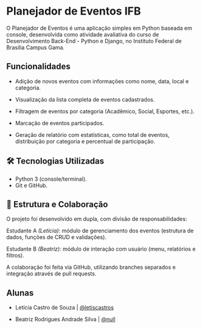 # Planejador de Eventos IFB 

O Planejador de Eventos é uma aplicação simples em Python baseada em console, desenvolvida como atividade avaliativa do curso de Desenvolvimento Back-End - Python e Django, no Instituto Federal de Brasília Campus Gama.

## Funcionalidades

- Adição de novos eventos com informações como nome, data, local e categoria.

- Visualização da lista completa de eventos cadastrados.

- Filtragem de eventos por categoria (Acadêmico, Social, Esportes, etc.).

- Marcação de eventos participados.

- Geração de relatório com estatísticas, como total de eventos, distribuição por categoria e percentual de participação.


## 🛠️ Tecnologias Utilizadas
- Python 3 (console/terminal).
- Git e GitHub.
## 👥 Estrutura e Colaboração
O projeto foi desenvolvido em dupla, com divisão de responsabilidades:

Estudante A *(Letícia)*: módulo de gerenciamento dos eventos (estrutura de dados, funções de CRUD e validações).

Estudante B *(Beatriz)*: módulo de interação com usuário (menu, relatórios e filtros).

A colaboração foi feita via GitHub, utilizando branches separados e integração através de pull requests.
## Alunas

- Letícia Castro de Souza | [@letiscastros](https://www.github.com/letiscastros)
  
- Beatriz Rodrigues Andrade Silva | [@null](https://www.github.com/null)


